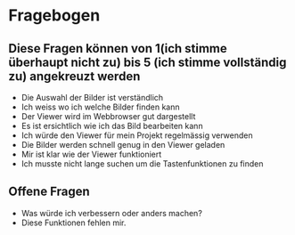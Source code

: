 # Fragebogen

## Diese Fragen können von 1(ich stimme überhaupt nicht zu) bis 5 (ich stimme vollständig zu) angekreuzt werden

* Die Auswahl der Bilder ist verständlich
* Ich weiss wo ich welche Bilder finden kann
* Der Viewer wird im Webbrowser gut dargestellt
* Es ist ersichtlich wie ich das Bild bearbeiten kann
* Ich würde den Viewer für mein Projekt regelmässig verwenden
* Die Bilder werden schnell genug in den Viewer geladen
* Mir ist klar wie der Viewer funktioniert
* Ich musste nicht lange suchen um die Tastenfunktionen zu finden


## Offene Fragen

* Was würde ich verbessern oder anders machen?
* Diese Funktionen fehlen mir.